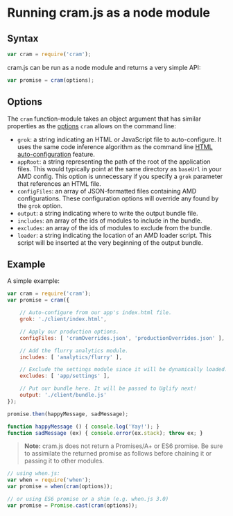 # Running cram.js as a node module

## Syntax

```js
var cram = require('cram');
```

cram.js can be run as a node module and returns a very simple API:

```js
var promise = cram(options);
```

## Options

The `cram` function-module takes an object argument that has similar properties
as the [options](options.md) `cram` allows on the command line:

* `grok`: a string indicating an HTML or JavaScript file to auto-configure.
	It uses the same code inference algorithm as the command line
	[HTML auto-configuration](options.md#html-auto-configuration)
	feature.
* `appRoot`: a string representing the path of the root of the application
	files.  This would typically point at the same directory as `baseUrl` in
	your AMD config.  This option is unnecessary if you specify a `grok`
	parameter that references an HTML file.
* `configFiles`: an array of JSON-formatted files containing AMD configurations.
	These configuration options will override any found by the `grok` option.
* `output`: a string indicating where to write the output bundle file.
* `includes`: an array of the ids of modules to include in the bundle.
* `excludes`: an array of the ids of modules to exclude from the bundle.
* `loader`: a string indicating the location of an AMD loader script.  This
	script will be inserted at the very beginning of the output bundle.

## Example

A simple example:

```js
var cram = require('cram');
var promise = cram({

	// Auto-configure from our app's index.html file.
	grok: './client/index.html',

	// Apply our production options.
	configFiles: [ 'cramOverrides.json', 'productionOverrides.json' ],

	// Add the flurry analytics module.
	includes: [ 'analytics/flurry' ],

	// Exclude the settings module since it will be dynamically loaded.
	excludes: [ 'app/settings' ],

	// Put our bundle here. It will be passed to Uglify next!
	output: './client/bundle.js'
});

promise.then(happyMessage, sadMessage);

function happyMessage () { console.log('Yay!'); }
function sadMessage (ex) { console.error(ex.stack); throw ex; }
```

> **Note:** cram.js does not return a Promises/A+ or ES6 promise.  Be sure to
assimilate the returned promise as follows before chaining it or passing it
to other modules.

```js
// using when.js:
var when = require('when');
var promise = when(cram(options));

// or using ES6 promise or a shim (e.g. when.js 3.0)
var promise = Promise.cast(cram(options));
```
